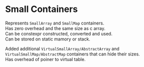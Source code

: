 # Small Containers

Represents `SmallArray` and `SmallMap` containers. \
Has zero overhead and the same size as c array. \
Can be constexpr constructed, converted and used. \
Can be stored on static mamory or stack.

Added additional `VirtualSmallArray/AbstractArray` and `VirtualSmallMap/AbstractMap` containers that can hide their sizes. \
Has overhead of poiner to virtual table.